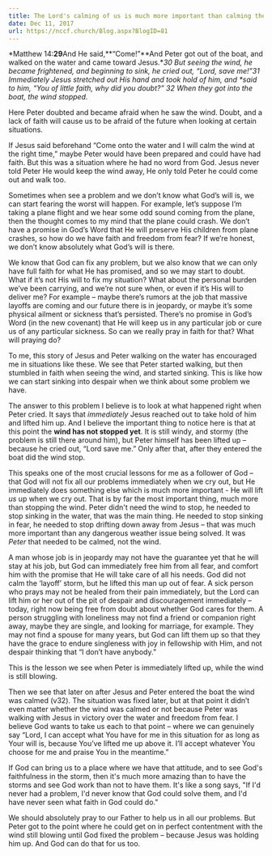 ```yaml
---
title: The Lord's calming of us is much more important than calming the storm
date: Dec 11, 2017
url: https://nccf.church/Blog.aspx?BlogID=81
---
```


*Matthew 14:**29**And He said,**“Come!”**And Peter got out of the boat, and walked on the water and came toward Jesus.**30 But seeing the wind, he became frightened, and beginning to sink, he cried out, “Lord, save me!”31 Immediately Jesus stretched out His hand and took hold of him, and \*said to him, “You of little faith, why did you doubt?” 32 When they got into the boat, the wind stopped.*

Here Peter doubted and became afraid when he saw the wind. Doubt, and a lack of faith will cause us to be afraid of the future when looking at certain situations.

If Jesus said beforehand “Come onto the water and I will calm the wind at the right time,” maybe Peter would have been prepared and could have had faith. But this was a situation where he had no word from God. Jesus never told Peter He would keep the wind away, He only told Peter he could come out and walk too.

Sometimes when see a problem and we don’t know what God’s will is, we can start fearing the worst will happen. For example, let’s suppose I’m taking a plane flight and we hear some odd sound coming from the plane, then the thought comes to my mind that the plane could crash. We don’t have a promise in God’s Word that He will preserve His children from plane crashes, so how do we have faith and freedom from fear? If we’re honest, we don’t know absolutely what God’s will is there.

We know that God can fix any problem, but we also know that we can only have full faith for what He has promised, and so we may start to doubt. What if it’s not His will to fix my situation? What about the personal burden we’ve been carrying, and we’re not sure when, or even if it’s His will to deliver me? For example – maybe there’s rumors at the job that massive layoffs are coming and our future there is in jeopardy, or maybe it’s some physical ailment or sickness that’s persisted. There’s no promise in God’s Word (in the new covenant) that He will keep us in any particular job or cure us of any particular sickness. So can we really pray in faith for that? What will praying do?

To me, this story of Jesus and Peter walking on the water has encouraged me in situations like these. We see that Peter started walking, but then stumbled in faith when seeing the wind, and started sinking. This is like how we can start sinking into despair when we think about some problem we have.

The answer to this problem I believe is to look at what happened right when Peter cried. It says that *immediately* Jesus reached out to take hold of him and lifted him up. And I believe the important thing to notice here is that at this point the **wind has not stopped yet**. It is still windy, and stormy (the problem is still there around him), but Peter himself has been lifted up – because he cried out, “Lord save me.” Only after that, after they entered the boat did the wind stop.

This speaks one of the most crucial lessons for me as a follower of God – that God will not fix all our problems immediately when we cry out, but He immediately does something else which is much more important - He will lift *us* up when we cry out. That is by far the most important thing, much more than stopping the wind. Peter didn't need the wind to stop, he needed to stop sinking in the water, that was the main thing. He needed to stop sinking in fear, he needed to stop drifting down away from Jesus – that was much more important than any dangerous weather issue being solved. It was *Peter* that needed to be calmed, not the wind.

A man whose job is in jeopardy may not have the guarantee yet that he will stay at his job, but God can immediately free him from all fear, and comfort him with the promise that He will take care of all his needs. God did not calm the ‘layoff’ storm, but he lifted this man up out of fear. A sick person who prays may not be healed from their pain immediately, but the Lord can lift him or her out of the pit of despair and discouragement immediately – today, right now being free from doubt about whether God cares for them. A person struggling with loneliness may not find a friend or companion right away, maybe they are single, and looking for marriage, for example. They may not find a spouse for many years, but God can lift them up so that they have the grace to endure singleness with joy in fellowship with Him, and not despair thinking that “I don’t have anybody.”

This is the lesson we see when Peter is immediately lifted up, while the wind is still blowing.

Then we see that later on after Jesus and Peter entered the boat the wind was calmed (v32). The situation was fixed later, but at that point it didn’t even matter whether the wind was calmed or not because Peter was walking with Jesus in victory over the water and freedom from fear. I believe God wants to take us each to that point – where we can genuinely say “Lord, I can accept what You have for me in this situation for as long as Your will is, because You’ve lifted me up above it. I’ll accept whatever You choose for me and praise You in the meantime.”

If God can bring us to a place where we have that attitude, and to see God's faithfulness in the storm, then it's much more amazing than to have the storms and see God work than not to have them. It's like a song says, "If I'd never had a problem, I'd never know that God could solve them, and I'd have never seen what faith in God could do."

We should absolutely pray to our Father to help us in all our problems. But Peter got to the point where he could get on in perfect contentment with the wind still blowing until God fixed the problem – because Jesus was holding him up. And God can do that for us too.
